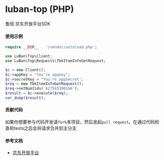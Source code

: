# luban-top (PHP)
鲁班·京东开放平台SDK

#### 使用示例
```php
require __DIR__ . '/vendor/autoload.php';

use LuBan\Top\Client;
use LuBan\Top\Requests\TbkItemInfoGetRequest;

$c = new Client();
$c->appKey = "You're appkey";
$c->secretKey = "You're appSecret";
$req = new TbkItemInfoGetRequest();
$req->setNumIids('627565398166');
$result = $c->execute($req);
var_dump($result);
```

#### 贡献代码
如果你想要参与代码开发请`fork`本项目，然后发起`pull request`。在通过代码检查和tests之后会将请求合并到主分支

#### 参考文档
- [京东开放平台](https://union.jd.com/openplatform/api/v2)